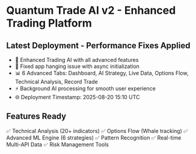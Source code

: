# Quantum Trade AI v2 - Enhanced Trading Platform

## Latest Deployment - Performance Fixes Applied
- 🚀 Enhanced Trading AI with all advanced features
- 🔧 Fixed app hanging issue with async initialization  
- 📊 6 Advanced Tabs: Dashboard, AI Strategy, Live Data, Options Flow, Technical Analysis, Record Trade
- ⚡ Background AI processing for smooth user experience
- 🌐 Deployment Timestamp: 2025-08-20 15:10 UTC

## Features Ready
✅ Technical Analysis (20+ indicators)
✅ Options Flow (Whale tracking) 
✅ Advanced ML Engine (6 strategies)
✅ Pattern Recognition
✅ Real-time Multi-API Data
✅ Risk Management Tools
